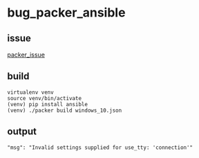 # bug_packer_ansible

## issue

[packer_issue](https://github.com/hashicorp/packer/issues/6438)

## build

    virtualenv venv
    source venv/bin/activate
    (venv) pip install ansible
    (venv) ./packer build windows_10.json

## output

    "msg": "Invalid settings supplied for use_tty: 'connection'"
